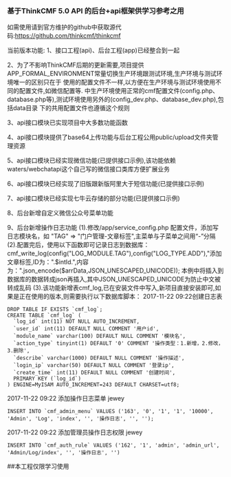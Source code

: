 ### 基于ThinkCMF 5.0 API 的后台+api框架供学习参考之用
如需使用请到官方维护的github中获取源代码:https://github.com/thinkcmf/thinkcmf

当前版本功能:
1、接口工程(api)、后台工程(app)已经整合到一起

2、为了不影响ThinkCMF后期的更新需要,项目提供APP_FORMAL_ENVIRONMENT常量切换生产环境跟测试环境,生产环境与测试环境唯一的区别只在于
使用的配置文件不一样,以方便在生产环境与测试环境使用不同的配置文件,如微信配置等.
中生产环境使用正常的cmf配置文件(config.php、database.php等),测试环境使用另外的(config_dev.php、database_dev.php),包括data目录
下的共用配置文件也遵循这个规则

3、api接口模块已实现项目中大多数功能函数

4、api接口模块提供了base64上传功能与后台工程公用public/upload文件夹管理资源

5、api接口模块已经实现微信功能(已提供接口示例),该功能依赖waters/webchatapi这个自己写的微信接口类库方便扩展业务

6、api接口模块已经实现了旧版跟新版阿里大于短信功能(已提供接口示例)

7、api接口模块已经实现七牛云存储的部分功能(已提供接口示例)

8、后台新增自定义微信公众号菜单功能

9、后台新增操作日志功能
(1).修改/app/service_config.php 配置文件，添加写日志模块名，如 "TAG" => "门户管理-文章标签",主菜单与子菜单之间用“-”分隔
(2).配置完后，使用以下函数即可记录日志到数据库：cmf_write_log(config("LOG_MODULE.TAG"),config("LOG_TYPE.ADD"),"添加文章标签,ID为：".$intId.",内容为：".json_encode($arrData,JSON_UNESCAPED_UNICODE));
本例中将插入到数据库的数据转成json再插入,其中JSON_UNESCAPED_UNICODE为防止中文被转成乱码
(3).该功能新增表cmf_log,已在安装文件中写入,新项目直接安装即可,如果是正在使用的版本,则需要执行以下数据库脚本：
2017-11-22 09:22创建日志表

    DROP TABLE IF EXISTS `cmf_log`;
    CREATE TABLE `cmf_log` (
      `log_id` int(11) NOT NULL AUTO_INCREMENT,
      `user_id` int(11) DEFAULT NULL COMMENT '用户id',
      `module_name` varchar(100) DEFAULT NULL COMMENT '模块名',
      `action_type` tinyint(1) DEFAULT '0' COMMENT '操作类型：1.新增，2.修改，3.删除',
      `describe` varchar(1000) DEFAULT NULL COMMENT '操作描述',
      `login_ip` varchar(50) DEFAULT NULL COMMENT '登录ip',
      `create_time` int(11) DEFAULT NULL COMMENT '创建时间',
      PRIMARY KEY (`log_id`)
    ) ENGINE=MyISAM AUTO_INCREMENT=243 DEFAULT CHARSET=utf8;
    

2017-11-22 09:22 添加操作日志菜单 jewey



    INSERT INTO `cmf_admin_menu` VALUES ('163', '0', '1', '1', '10000', 'Admin', 'Log', 'index', '', '操作日志', '', '');
2017-11-22 09:22 添加管理员操作日志权限 jewey



    INSERT INTO `cmf_auth_rule` VALUES ('162', '1', 'admin', 'admin_url', 'Admin/Log/index', '', '操作日志', '')

##本工程仅限学习使用





